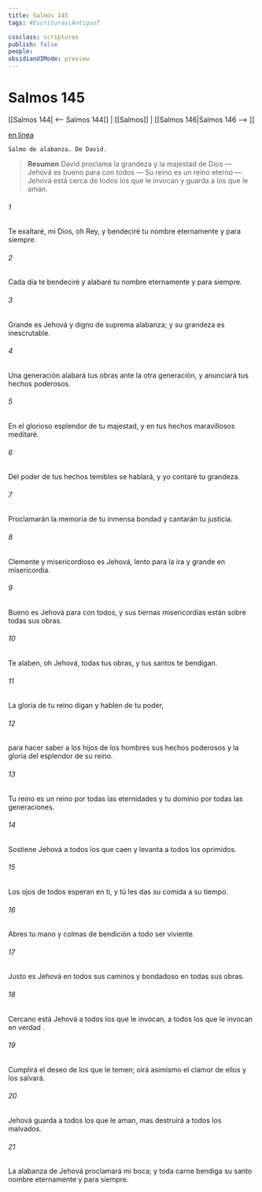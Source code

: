 ```yaml
---
title: Salmos 145
tags: #Escrituras\AntiguoT

cssclass: scriptures
publish: false
people:
obsidianUIMode: preview
---
```


# Salmos 145
[[Salmos 144| <-- Salmos 144]] | [[Salmos]] | [[Salmos 146|Salmos 146 --> ]]

[en línea](https://churchofjesuschrist.org/study/scriptures/ot/ps/145?lang=spa)

```
Salmo de alabanza. De David.
```

> __Resumen__
David proclama la grandeza y la majestad de Dios — Jehová es bueno para con todos — Su reino es un reino eterno — Jehová está cerca de todos los que le invocan y guarda a los que le aman.

###### 1 
Te exaltaré, mi Dios, oh Rey,
y bendeciré tu nombre eternamente y para siempre.

###### 2 
Cada día te bendeciré
y alabaré tu nombre eternamente y para siempre.

###### 3 
Grande es Jehová y digno de suprema alabanza;
y su grandeza es inescrutable.

###### 4 
Una 
generación
 alabará tus obras ante la otra generación,
y anunciará tus hechos poderosos.

###### 5 
En el glorioso esplendor de tu majestad,
y en tus hechos maravillosos meditaré.

###### 6 
Del poder de tus hechos 
temibles
 se hablará,
y yo contaré tu grandeza.

###### 7 
Proclamarán la memoria de tu inmensa bondad
y cantarán tu justicia.

###### 8 
Clemente y misericordioso es Jehová,
lento para la ira y grande en misericordia.

###### 9 
Bueno es Jehová para con todos,
y sus tiernas misericordias están sobre todas sus obras.

###### 10 
Te alaben, oh Jehová, todas tus obras,
y tus santos te bendigan.

###### 11 
La gloria de tu reino digan
y hablen de tu poder,

###### 12 
para hacer saber a los hijos de los hombres sus hechos poderosos
y la gloria del esplendor de su reino.

###### 13 
Tu 
reino
 es un reino por todas las eternidades
y tu dominio por todas las generaciones.

###### 14 
Sostiene Jehová a todos los que caen
y levanta a todos los oprimidos.

###### 15 
Los ojos de todos esperan en ti,
y tú les das su comida a su tiempo.

###### 16 
Abres tu mano
y colmas de bendición a todo ser viviente.

###### 17 
Justo es Jehová en todos sus caminos
y bondadoso en todas sus obras.

###### 18 
Cercano está Jehová a todos los que le invocan,
a todos los que le invocan en 
verdad
.

###### 19 
Cumplirá el 
deseo
 de los que le temen;
oirá asimismo el clamor de ellos y los salvará.

###### 20 
Jehová 
guarda
 a todos los que le aman,
mas destruirá a todos los malvados.

###### 21 
La alabanza de Jehová proclamará mi boca;
y toda carne bendiga su santo nombre eternamente y para siempre.

